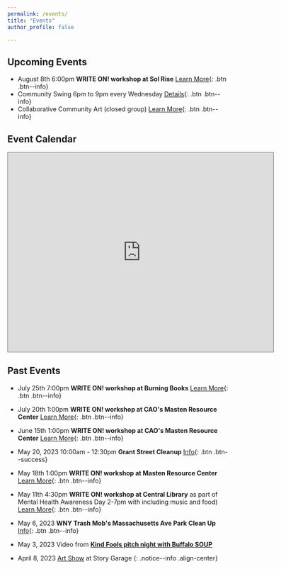 ```yaml
---
permalink: /events/
title: "Events"
author_profile: false

---
```


## Upcoming Events

- August 8th 6:00pm **WRITE ON! workshop at Sol Rise** [Learn More](https://kindfools.org/writeon/){: .btn .btn--info}<br>
- Community Swing 6pm to 9pm every Wednesday [Details](
    https://www.facebook.com/communitycanvases){: .btn .btn--info}<br>
- Collaborative Community Art (closed group) [Learn More](/events/communityartsummer2023/){: .btn .btn--info}<br>

## Event Calendar

<div class="responsiveGCal">

<iframe src="https://calendar.google.com/calendar/embed?height=300&wkst=1&bgcolor=%23ffffff&ctz=America%2FNew_York&showCalendars=0&showPrint=0&showTabs=0&showTz=0&src=Y185MDdjYjM5NjU1NDEyM2UxOTY4M2I4M2U2MWE2ZTM3ZGVmZTY0YTMyYjY1ZGM5YWRjNDhiMGY4MzI1Yjg0ZmM2QGdyb3VwLmNhbGVuZGFyLmdvb2dsZS5jb20&color=%23AD1457" style="border:solid 1px #777" width="600" height="450" frameborder="0" scrolling="no"></iframe>

</div>

## Past Events

- July 25th 7:00pm **WRITE ON! workshop at Burning Books** [Learn More](https://kindfools.org/writeon/){: .btn .btn--info}<br>

- July 20th 1:00pm **WRITE ON! workshop at CAO's Masten Resource Center** [Learn More](https://kindfools.org/writeon/){: .btn .btn--info}<br>


- June 15th 1:00pm **WRITE ON! workshop at CAO's Masten Resource Center** [Learn More](https://kindfools.org/writeon/){: .btn .btn--info}<br>

- May 20, 2023 10:00am - 12:30pm **Grant Street Cleanup** [Info](/events/cleanup20230520/){: .btn .btn--success}<br>

- May 18th 1:00pm **WRITE ON! workshop at Masten Resource Center** [Learn More](https://kindfools.org/writeon/){: .btn .btn--info}<br>

- May 11th 4:30pm **WRITE ON! workshop at Central Library** as part of Mental Health Awareness Day 2-7pm with including music and food) [Learn More](https://kindfools.org/writeon/){: .btn .btn--info}<br>

- May 6, 2023 **WNY Trash Mob's Massachusetts Ave Park Clean Up** [Info](/events/cleanup20230506/){: .btn .btn--info}<br>

- May 3, 2023 Video from **[Kind Fools pitch night with Buffalo SOUP](https://kindfools.org/videos/buffalo-soup/)**<br>

- April 8, 2023 [Art Show](/events/artshow20230408/) at Story Garage
{: .notice--info .align-center}
